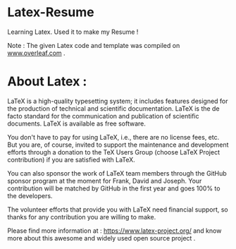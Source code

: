 # Latex-Resume
Learning Latex. Used it to make my Resume !

Note : The given Latex code and template was compiled on www.overleaf.com .

# About Latex :
LaTeX is a high-quality typesetting system; it includes features designed for the production of technical and scientific documentation. LaTeX is the de facto standard for the communication and publication of scientific documents. LaTeX is available as free software.

You don't have to pay for using LaTeX, i.e., there are no license fees, etc. But you are, of course, invited to support the maintenance and development efforts through a donation to the TeX Users Group (choose LaTeX Project contribution) if you are satisfied with LaTeX.

You can also sponsor the work of LaTeX team members through the GitHub sponsor program at the moment for Frank, David and Joseph. Your contribution will be matched by GitHub in the first year and goes 100% to the developers.

The volunteer efforts that provide you with LaTeX need financial support, so thanks for any contribution you are willing to make.

Please find more information at : https://www.latex-project.org/ and know more about this awesome and widely used open source project .
